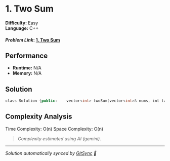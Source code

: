 # 1. Two Sum

**Difficulty:** Easy  
**Language:** C++  

#### *Problem Link*: [1. Two Sum](https://leetcode.com/problems/two-sum/)

## Performance
- **Runtime:** N/A
- **Memory:** N/A

## Solution
```cpp
class Solution {public:    vector<int> twoSum(vector<int>& nums, int target) {       unordered_map<int, int> mp;        for (int i = 0; i < nums.size(); i++) {            if (mp.find(target - nums[i]) != mp.end()) {                return {mp[target - nums[i]], i};            }            mp[nums[i]] = i;        }        return {};    }};
```

## Complexity Analysis

Time Complexity: O(n)
Space Complexity: O(n)

>  _Complexity estimated using AI (gemini)._



---
*Solution automatically synced by [GitSync](https://github.com/pramay88/GitSync) 🚀*
